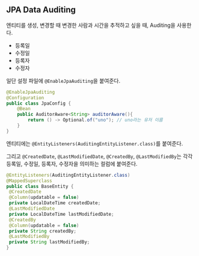 ## JPA Data Auditing

엔티티를 생성, 변경할 때 변경한 사람과 시간을 추적하고 싶을 때, Auditing을 사용한다.
* 등록일
* 수정일
* 등록자
* 수정자

일단 설정 파일에 `@EnableJpaAuditing`을 붙여준다.

```java
@EnableJpaAuditing
@Configuration
public class JpaConfig {
    @Bean
    public AuditorAware<String> auditorAware(){
        return () -> Optional.of("uno"); // uno라는 유저 이름
    }
}
```

엔티티에는 `@EntityListeners(AuditingEntityListener.class)`를 붙여준다.

그리고 `@CreatedDate`, `@LastModifiedDate`, `@CreatedBy`, `@LastModifiedBy`는 각각 등록일, 수정일, 등록자, 수정자을 의미하는 컬럼에 붙여준다.

```java
@EntityListeners(AuditingEntityListener.class)
@MappedSuperclass
public class BaseEntity {
 @CreatedDate
 @Column(updatable = false)
 private LocalDateTime createdDate;
 @LastModifiedDate
 private LocalDateTime lastModifiedDate;
 @CreatedBy
 @Column(updatable = false)
 private String createdBy;
 @LastModifiedBy
 private String lastModifiedBy;
}
```
